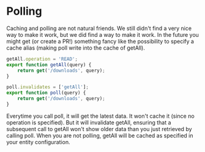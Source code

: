 # Polling
Caching and polling are not natural friends. We still didn't find a very nice way to make it work, but we did find a way to make it work. In the future you might get (or create a PR!) something fancy like the possibility to specify a cache alias (making poll write into the cache of getAll).

```javascript
getAll.operation = 'READ';
export function getAll(query) {
    return get('/downloads', query);
}

poll.invalidates = ['getAll'];
export function poll(query) {
    return get('/downloads', query);
}
```

Everytime you call poll, it will get the latest data. It won't cache it (since no operation is specified). But it will invalidate getAll, ensuring that a subsequent call to getAll won't show older data than you just retrieved by calling poll. When you are not polling, getAll will be cached as specified in your entity configuration.
